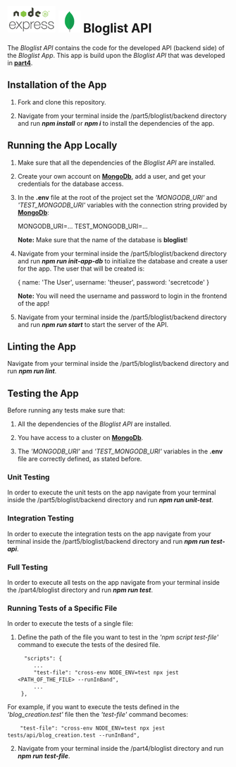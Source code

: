 <h1>
<img src="https://raw.githubusercontent.com/katerina-tziala/fullstackopen2019/master/documentation_images/node_express.png" alt="node express logo" width="auto" height="60">
<img src="https://raw.githubusercontent.com/katerina-tziala/fullstackopen2019/master/documentation_images/mongoDB_logo.png" alt="mongoDB logo" width="50" height="50">
Bloglist API<br/>
</h1>

The *Bloglist API* contains the code for the developed API (backend side) of the *Bloglist App*. This app is build upon the
*Bloglist API* that was developed in [**part4**](https://github.com/katerina-tziala/fullstackopen2019/tree/master/part4/bloglist). 


## Installation of the App

1. Fork and clone this repository.

2. Navigate from your terminal inside the /part5/bloglist/backend directory and run ***npm install*** or ***npm i*** to install the dependencies of the app.


## Running the App Locally

1. Make sure that all the dependencies of the *Bloglist API* are installed.

2. Create your own account on [**MongoDb**](https://www.mongodb.com/cloud), add a user, and get your credentials for the database access.

3. In the **.env** file at the root of the project set the *'MONGODB_URI'* and *'TEST_MONGODB_URI'* variables with the connection string provided by [**MongoDb**](https://www.mongodb.com/cloud):
    
    MONGODB_URI=...
    TEST_MONGODB_URI=...

    **Note:** Make sure that the name of the database is **bloglist**!

4.  Navigate from your terminal inside the /part5/bloglist/backend directory and run ***npm run init-app-db*** to initialize the database and create a user for the app. The user that will be created is:

    {
        name: 'The User',
        username: 'theuser',
        password: 'secretcode'
    }

    **Note:** You will need the username and password to login in the frontend of the app!

5.  Navigate from your terminal inside the /part5/bloglist/backend directory and run ***npm run start*** to start the server of the API.


## Linting the App

Navigate from your terminal inside the /part5/bloglist/backend directory and run ***npm run lint***.


## Testing the App

Before running any tests make sure that:

1. All the dependencies of the *Bloglist API* are installed.

2. You have access to a cluster on [**MongoDb**](https://www.mongodb.com/cloud). 

3. The *'MONGODB_URI'* and *'TEST_MONGODB_URI'* variables in the **.env** file are correctly defined, as stated before.


### Unit Testing

In order to execute the unit tests on the app navigate from your terminal inside the /part5/bloglist/backend directory and run ***npm run unit-test***.


### Integration Testing

In order to execute the integration tests on the app navigate from your terminal inside the /part5/bloglist/backend directory and run ***npm run test-api***.


### Full Testing

In order to execute all tests on the app navigate from your terminal inside the /part4/bloglist directory and run ***npm run test***.


### Running Tests of a Specific File

In order to execute the tests of a single file:

1. Define the path of the file you want to test in the *'npm script test-file'* command to execute the tests of the desired file.

         "scripts": {
            ...
            "test-file": "cross-env NODE_ENV=test npx jest <PATH_OF_THE_FILE> --runInBand",
            ...
        },

For example, if you want to execute the tests defined in the *'blog_creation.test'* file then the *'test-file'* command becomes:

        "test-file": "cross-env NODE_ENV=test npx jest tests/api/blog_creation.test --runInBand",


2. Navigate from your terminal inside the /part4/bloglist directory and run ***npm run test-file***.

